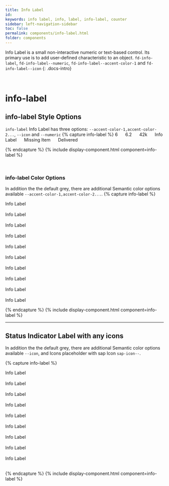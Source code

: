 ```yaml
---
title: Info Label
id:
keywords: info label, info, label, info-label, counter
sidebar: left-navigation-sidebar
toc: false
permalink: components/info-label.html
folder: components
---
```


Info Label is a small non-interactive numeric or text-based control. Its primary use is to add user-defined characteristic to an object. `fd-info-label`, `fd-info-label--numeric`, `fd-info-label--accent-color-1` and `fd-info-label--icon`
{: .docs-intro}

<br>

# info-label

## info-label Style Options
`info-label` Info Label has three options: `--accent-color-1,accent-color-2...`, `--icon` and `--numeric`
{% capture info-label %}
<span class="fd-info-label fd-info-label--numeric fd-info-label--accent-color-1">6</span>
<span class="fd-info-label fd-info-label--numeric fd-info-label--accent-color-2">6.2</span>
<span class="fd-info-label fd-info-label--numeric fd-info-label--accent-color-3">42k</span>
<span class="fd-info-label fd-info-label--accent-color-3">Info Label </span>
<span class="fd-info-label fd-info-label--accent-color-4">Missing Item</span>
<span class="fd-info-label fd-info-label--accent-color-5 fd-info-label--icon sap-icon--photo-voltaic">Delivered</span>

{% endcapture %}
{% include display-component.html component=info-label %}

<br>

### info-label Color Options
In addition the the default grey, there are additional Semantic color options available `--accent-color-1,accent-color-2...`.
{% capture info-label %}

<span class="fd-info-label fd-info-label--accent-color-1">Info Label</span>
<br><br>
<span class="fd-info-label fd-info-label--accent-color-2">Info Label</span>
<br><br>
<span class="fd-info-label fd-info-label--accent-color-3">Info Label</span>
<br><br>
<span class="fd-info-label fd-info-label--accent-color-4">Info Label</span>
<br><br>
<span class="fd-info-label fd-info-label--accent-color-5">Info Label</span>
<br><br>
<span class="fd-info-label fd-info-label--accent-color-6">Info Label</span>
<br><br>
<span class="fd-info-label fd-info-label--accent-color-7">Info Label</span>
<br><br>
<span class="fd-info-label fd-info-label--accent-color-8">Info Label</span>
<br><br>
<span class="fd-info-label fd-info-label--accent-color-9">Info Label</span>
<br><br>
<span class="fd-info-label fd-info-label--accent-color-10">Info Label</span>

{% endcapture %}
{% include display-component.html component=info-label %}

<hr>


## Status Indicator Label with any icons

In addition the the default grey, there are additional Semantic color options available `--icon`, and Icons placeholder with sap Icon `sap-icon--`.

{% capture info-label %}

<span class="fd-info-label fd-info-label--accent-color-1 fd-info-label--icon sap-icon--future">Info Label</span>
<br><br>
<span class="fd-info-label fd-info-label--accent-color-2 fd-info-label--icon sap-icon--add-activity-2">Info Label</span>
<br><br>
<span class="fd-info-label fd-info-label--accent-color-3 fd-info-label--icon sap-icon--bar-code">Info Label</span>
<br><br>
<span class="fd-info-label fd-info-label--accent-color-4 fd-info-label--icon sap-icon--time-entry-request">Info Label</span>
<br><br>
<span class="fd-info-label fd-info-label--accent-color-5 fd-info-label--icon sap-icon--bubble-chart">Info Label</span>
<br><br>
<span class="fd-info-label fd-info-label--accent-color-6 fd-info-label--icon sap-icon--hide">Info Label</span>
<br><br>
<span class="fd-info-label fd-info-label--accent-color-7 fd-info-label--icon sap-icon--key">Info Label</span>
<br><br>
<span class="fd-info-label fd-info-label--accent-color-8 fd-info-label--icon sap-icon--technical-object">Info Label</span>
<br><br>
<span class="fd-info-label fd-info-label--accent-color-9 fd-info-label--icon sap-icon--upload-to-cloud">Info Label</span>
<br><br>
<span class="fd-info-label fd-info-label--accent-color-10 fd-info-label--only-icon sap-icon--upload-to-cloud"></span>

{% endcapture %}
{% include display-component.html component=info-label %}

<br>

<style>
.fd-info-label{
    margin-right: 20px;
}
</style>
